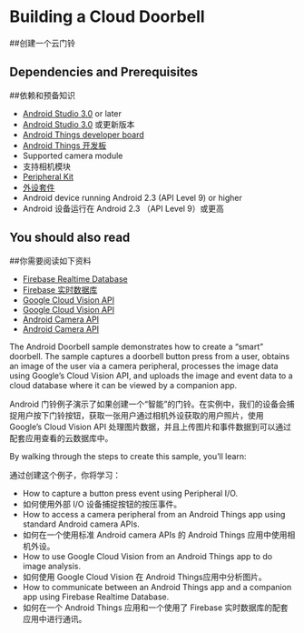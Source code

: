 # Building a Cloud Doorbell

##创建一个云门铃

## Dependencies and Prerequisites

##依赖和预备知识

*   [Android Studio 3.0](https://developer.android.google.cn/studio/index.html) or later
*   [Android Studio 3.0](https://developer.android.google.cn/studio/index.html)  或更新版本
*   [Android Things developer board](https://developer.android.google.cn/things/hardware/developer-kits.html)
*   [Android Things 开发板](https://developer.android.google.cn/things/hardware/developer-kits.html)
*   Supported camera module
*   支持相机模块
*   [Peripheral Kit](https://developer.android.google.cn/things/hardware/developer-kits.html#featured_peripherals)
*   [外设套件](https://developer.android.google.cn/things/hardware/developer-kits.html#featured_peripherals)
*   Android device running Android 2.3 (API Level 9) or higher
*   Android 设备运行在 Android 2.3 （API Level 9）或更高

## You should also read

##你需要阅读如下资料

*   [Firebase Realtime Database](https://firebase.google.cn/docs/database/)
*   [Firebase 实时数据库](https://firebase.google.cn/docs/database/)
*   [Google Cloud Vision API](https://cloud.google.com/vision/)
*   [Google Cloud Vision API](https://cloud.google.com/vision/)
*   [Android Camera API](https://developer.android.google.cn/reference/android/hardware/camera2/package-summary.html)
*   [Android Camera API](https://developer.android.google.cn/reference/android/hardware/camera2/package-summary.html)

The Android Doorbell sample demonstrates how to create a “smart” doorbell. The sample captures a doorbell button press from a user, obtains an image of the user via a camera peripheral, processes the image data using Google’s Cloud Vision API, and uploads the image and event data to a cloud database where it can be viewed by a companion app.

Android 门铃例子演示了如果创建一个“智能”的门铃。在实例中，我们的设备会捕捉用户按下门铃按钮，获取一张用户通过相机外设获取的用户照片，使用 Google’s Cloud Vision API 处理图片数据，并且上传图片和事件数据到可以通过配套应用查看的云数据库中。

By walking through the steps to create this sample, you’ll learn:

通过创建这个例子，你将学习：

*   How to capture a button press event using Peripheral I/O.
*   如何使用外部 I/O 设备捕捉按钮的按压事件。
*   How to access a camera peripheral from an Android Things app using standard Android camera APIs.
*   如何在一个使用标准 Android camera APIs 的 Android Things 应用中使用相机外设。
*   How to use Google Cloud Vision from an Android Things app to do image analysis.
*   如何使用 Google Cloud Vision 在 Android Things应用中分析图片。
*   How to communicate between an Android Things app and a companion app using Firebase Realtime Database.
*   如何在一个 Android Things 应用和一个使用了 Firebase 实时数据库的配套应用中进行通讯。


